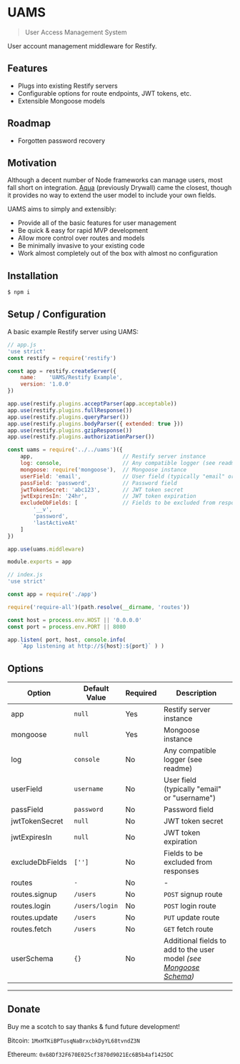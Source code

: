 # UAMS
> User Access Management System

User account management middleware for Restify.


## Features

- Plugs into existing Restify servers
- Configurable options for route endpoints, JWT tokens, etc.
- Extensible Mongoose models


## Roadmap

- Forgotten password recovery


## Motivation

Although a decent number of Node frameworks can manage users,
most fall short on integration. [Aqua](https://jedireza.github.io/aqua/)
(previously Drywall) came the closest, though it provides no way
to extend the user model to include your own fields.

UAMS aims to simply and extensibly:
- Provide all of the basic features for user management
- Be quick & easy for rapid MVP development
- Allow more control over routes and models
- Be minimally invasive to your existing code
- Work almost completely out of the box with almost no configuration


## Installation

```bash
$ npm i
```


## Setup / Configuration

A basic example Restify server using UAMS:

```javascript
// app.js
'use strict'
const restify = require('restify')

const app = restify.createServer({
    name:    'UAMS/Restify Example',
    version: '1.0.0'
})

app.use(restify.plugins.acceptParser(app.acceptable))
app.use(restify.plugins.fullResponse())
app.use(restify.plugins.queryParser())
app.use(restify.plugins.bodyParser({ extended: true }))
app.use(restify.plugins.gzipResponse())
app.use(restify.plugins.authorizationParser())

const uams = require('../../uams')({
    app,                            // Restify server instance
    log: console,                   // Any compatible logger (see readme)
    mongoose: require('mongoose'),  // Mongoose instance
    userField: 'email',             // User field (typically "email" or "username")
    passField: 'password',          // Password field
    jwtTokenSecret: 'abc123',       // JWT token secret
    jwtExpiresIn: '24hr',           // JWT token expiration
    excludeDbFields: [              // Fields to be excluded from responses
        '__v',
        'password',
        'lastActiveAt'
    ]
})

app.use(uams.middleware)

module.exports = app
```

```javascript
// index.js
'use strict'

const app = require('./app')

require('require-all')(path.resolve(__dirname, 'routes'))

const host = process.env.HOST || '0.0.0.0'
const port = process.env.PORT || 8080

app.listen( port, host, console.info(
    `App listening at http://${host}:${port}` ) )
```


## Options

| Option          | Default Value    | Required | Description |
| --------------- | ---------------- | -------- | ----------- |
| app             | `null`           | Yes      | Restify server instance
| mongoose        | `null`           | Yes      | Mongoose instance
| log             | `console`        | No       | Any compatible logger (see readme)
| userField       | `username`       | No       | User field (typically "email" or "username")
| passField       | `password`       | No       | Password field
| jwtTokenSecret  | `null`           | No       | JWT token secret
| jwtExpiresIn    | `null`           | No       | JWT token expiration
| excludeDbFields | `['']`           | No       | Fields to be excluded from responses
| routes          | `-`              | No       | -
| routes.signup   | `/users`         | No       | `POST` signup route
| routes.login    | `/users/login`   | No       | `POST` login route
| routes.update   | `/users`         | No       | `PUT` update route
| routes.fetch    | `/users`         | No       | `GET` fetch route
| userSchema      | `{}`             | No       | Additional fields to add to the user model *(see [Mongoose Schema](http://mongoosejs.com/docs/guide.html))*


---


## Donate

Buy me a scotch to say thanks & fund future development!

Bitcoin: `1MxHTKiBPTusqNaBrxcbkDyYL68tvndZ3N`

Ethereum: `0x68Df32F670E025cf3870d9021Ec6B5b4af1425DC`
